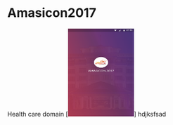 # Amasicon2017
Health care domain 
[<img src="https://github.com/raheez/Amasicon2017/blob/master/1-splash.png" width="150" height="200">]
hdjksfsad
